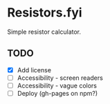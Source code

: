 # Resistors.fyi

Simple resistor calculator.

## TODO

* [x] Add license
* [ ] Accessibility - screen readers
* [ ] Accessibility - vague colors
* [ ] Deploy (gh-pages on npm?)
